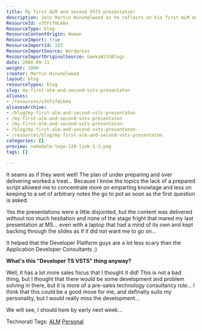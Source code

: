 ```yaml
---
title: My first ALM and second VSTS presentaton!
description: Join Martin Hinshelwood as he reflects on his first ALM and VSTS presentations, sharing insights on preparation, delivery, and the evolving tech landscape.
ResourceId: v3tFzfmLkHa
ResourceType: blog
ResourceContentOrigin: Human
ResourceImport: true
ResourceImportId: 193
ResourceImportSource: Wordpress
ResourceImportOriginalSource: GeeksWithBlogs
date: 2008-09-11
weight: 1000
creator: Martin Hinshelwood
layout: blog
resourceTypes: blog
slug: my-first-alm-and-second-vsts-presentaton
aliases:
- /resources/v3tFzfmLkHa
aliasesArchive:
- /blog/my-first-alm-and-second-vsts-presentaton
- /my-first-alm-and-second-vsts-presentaton
- /my-first-alm-and-second-vsts-presentaton-
- /blog/my-first-alm-and-second-vsts-presentaton-
- /resources/blog/my-first-alm-and-second-vsts-presentaton
categories: []
preview: nakedalm-logo-128-link-1-1.png
tags: []

---
```

It seams as if they went well! The plan of under preparing and over delivering worked a treat... Because I know the topics the lack of a prepared script allowed me to concentrate more on emparting knowlage and less on keeping to a set of arbitrary notes the go to pot as soon as the first question is asked.

Yes the presentations were a little disjointed, but the content was delivered without too much hesitation and none of the stage fright that mared my last presentation at MS... even with a laptop that had a mind of its own and kept backing through the slides as if it did not want me to go on...

It helped that the Developer Platform guys are a lot less scary than the Application Developer Consultants ;)

**What's this "Developer TS VSTS" thing anyway?**

Well, it has a lot more sales focus that I thought it did! This is not a bad thing, but I thought that there would be some development and problem solving in there, but it is more of a pre-sales technology consultancy role... I think that this could be a good move for me, and definatly suits my personality, but I would really miss the development...

We will see, I should here by early next week...

Technorati Tags: [ALM](http://technorati.com/tags/ALM) [Personal](http://technorati.com/tags/Personal)
